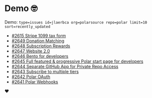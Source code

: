# Demo 🤓

Demo: `type=issues id=jlaerbca org=polarsource repo=polar limit=10 sort=recently_updated`

<!-- POLAR type=issues id=jlaerbca org=polarsource repo=polar limit=10 sort=recently_updated -->

* [#2615 Stripe 1099 tax form](https://github.com/polarsource/polar/issues/2615)
* [#2649 Donation Matching](https://github.com/polarsource/polar/issues/2649)
* [#2648 Subscription Rewards](https://github.com/polarsource/polar/issues/2648)
* [#2647 Website 2.0](https://github.com/polarsource/polar/issues/2647)
* [#2646 Bento for developers](https://github.com/polarsource/polar/issues/2646)
* [#2645 Full featured & progressive Polar start page for developers](https://github.com/polarsource/polar/issues/2645)
* [#2644 Separate GitHub App for Private Repo Access](https://github.com/polarsource/polar/issues/2644)
* [#2643 Subscribe to multiple tiers](https://github.com/polarsource/polar/issues/2643)
* [#2642 Polar OAuth](https://github.com/polarsource/polar/issues/2642)
* [#2641 Polar Webhooks](https://github.com/polarsource/polar/issues/2641)

<!-- POLAR-END id=jlaerbca -->

❤️